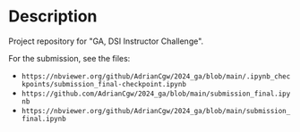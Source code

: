 # Description

Project repository for "GA, DSI Instructor Challenge".

For the submission, see the files:  
- `https://nbviewer.org/github/AdrianCgw/2024_ga/blob/main/.ipynb_checkpoints/submission_final-checkpoint.ipynb`
- `https://github.com/AdrianCgw/2024_ga/blob/main/submission_final.ipynb`
- `https://nbviewer.org/github/AdrianCgw/2024_ga/blob/main/submission_final.ipynb`

